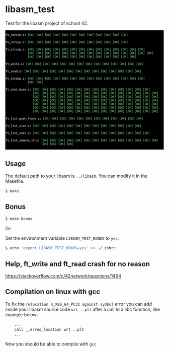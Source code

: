 # libasm\_test

Test for the libasm project of school 42.

![example\_screenshot](./screenshot.png)

## Usage

The default path to your libasm is `../libasm`. You can modify it in the Makefile.

```sh
$ make
```

## Bonus

```sh
$ make bonus
```

Or:

Set the environment variable `LIBASM_TEST_BONUS` to `yes`.
```sh
$ echo 'export LIBASM_TEST_BONUS=yes' >> ~/.zshrc
```

## Help, ft\_write and ft\_read crash for no reason

<https://stackoverflow.com/c/42network/questions/1494>

## Compilation on linux with gcc

To fix the `relocation R_X86_64_PC32 against symbol` error you can add inside your
libasm source code `wrt ..plt` after a call to a libc function, like example below:

```
    ...
    call __errno_location wrt ..plt
    ...
```

Now you should be able to compile with `gcc`